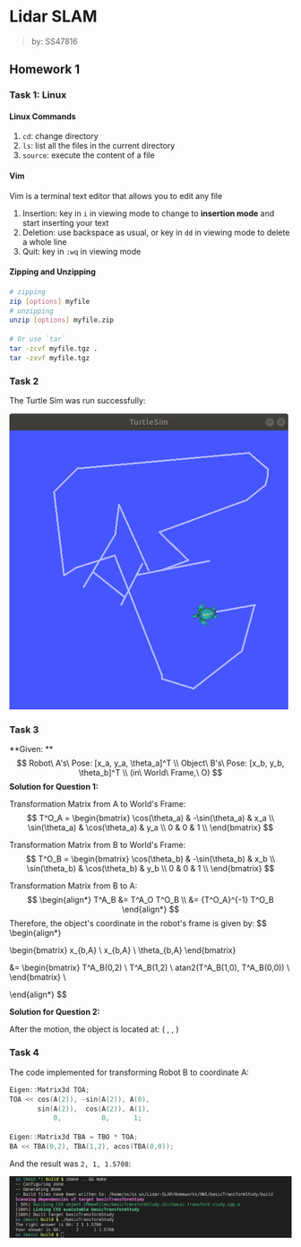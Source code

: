 # Lidar SLAM 

> by: SS47816

## Homework 1

### Task 1: Linux

#### Linux Commands

1. `cd`: change directory
2. `ls`: list all the files in the current directory
3. `source`: execute the content of a file

#### Vim

Vim is a terminal text editor that allows you to edit any file

1. Insertion: key in `i` in viewing mode to change to **insertion mode** and start inserting your text
2. Deletion: use backspace as usual, or key in `dd` in viewing mode to delete a whole line
3. Quit: key in `:wq` in viewing mode

#### Zipping and Unzipping

```bash
# zipping
zip [options] myfile
# unzipping
unzip [options] myfile.zip

# Or use `tar`
tar -zcvf myfile.tgz .
tar -zxvf myfile.tgz
```



### Task 2

The Turtle Sim was run successfully:

![turtlesim](pics/turtlesim.png)



### Task 3

**Given: **
$$
Robot\ A's\ Pose: [x_a, y_a, \theta_a]^T \\
Object\ B's\ Pose: [x_b, y_b, \theta_b]^T \\
(in\ World\ Frame,\ O)
$$
**Solution for Question 1:** 

Transformation Matrix from A to World's Frame:
$$
T^O_A = 
\begin{bmatrix} 
\cos(\theta_a) & -\sin(\theta_a) & x_a \\
\sin(\theta_a) & \cos(\theta_a) & y_a \\
0 & 0 & 1 \\
\end{bmatrix}
$$

Transformation Matrix from B to World's Frame:
$$
T^O_B = 
\begin{bmatrix} 
\cos(\theta_b) & -\sin(\theta_b) & x_b \\
\sin(\theta_b) & \cos(\theta_b) & y_b \\
0 & 0 & 1 \\
\end{bmatrix}
$$

Transformation Matrix from B to A:
$$
\begin{align*}
T^A_B &= T^A_O T^O_B \\
&= {T^O_A}^{-1} T^O_B
\end{align*}
$$
Therefore, the object's coordinate in the robot's frame is given by:
$$
\begin{align*}

\begin{bmatrix} 
x_{b,A} \\
x_{b,A} \\
\theta_{b,A}
\end{bmatrix}

&= \begin{bmatrix} 
T^A_B(0,2) \\
T^A_B(1,2) \\
atan2(T^A_B(1,0), T^A_B(0,0)) \\
\end{bmatrix} \\

\end{align*}
$$



**Solution for Question 2:** 

After the motion, the object is located at: ( , , )



### Task 4

The code implemented for transforming Robot B to coordinate A:

```c++
Eigen::Matrix3d TOA;
TOA << cos(A(2)), -sin(A(2)), A(0),
	   sin(A(2)),  cos(A(2)), A(1),
           0,          0,      1;

Eigen::Matrix3d TBA = TBO * TOA;
BA << TBA(0,2), TBA(1,2), acos(TBA(0,0));
```

And the result was `2, 1, 1.5708`:

![code_result](pics/code_result.png)

